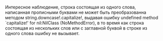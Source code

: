 Интересное наблюдение, строка состоящая из одного слова, написанная прописными
буквами не может быть преобразованна методом string.downcase!.capitalize!,
выдавая ошибку  undefined method `capitalize!' for nil:NilClass (NoMethodError),
в то время как строка состоящая из нескольких слов или с заглавной буквой в строке
из одного слова ошибку не вызывает.
